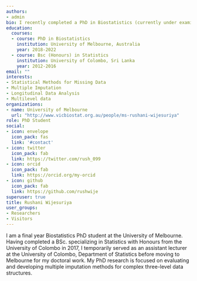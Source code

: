 ```yaml
---
authors:
- admin
bio: I recently completed a PhD in Biostatistics (currently under examination) at the University of Melbourne, focusing on developing and evaluating statistical methods for handling missing data in complex epidemiological studies with multiple levels of clustering. I am currently working across the University of Melbourne, providing statistical support to a range of projects related to improving young people’s health outcomes at the Department of General Practice, and the Murdoch Children’s Research Institute conducting methodological research. 
education:
  courses:
  - course: PhD in Biostatistics
    institution: University of Melbourne, Australia
    year: 2018-2022
  - course: Bsc (Honours) in Statistics 
    institution: University of Colombo, Sri Lanka
    year: 2012-2016
email: ""
interests:
- Statistical Methods for Missing Data
- Multiple Imputation
- Longitudinal Data Analysis
- Multilevel data
organizations:
- name: University of Melbourne
  url: "http://www.vicbiostat.org.au/people/ms-rushani-wijesuriya"
role: PhD Student
social:
- icon: envelope
  icon_pack: fas
  link: '#contact'
- icon: twitter
  icon_pack: fab
  link: https://twitter.com/rush_099
- icon: orcid
  icon_pack: fab
  link: https://orcid.org/my-orcid
- icon: github
  icon_pack: fab
  link: https://github.com/rushwije
superuser: true
title: Rushani Wijesuriya
user_groups:
- Researchers
- Visitors
---
```


I am a final year Biostatistics PhD student at the University of Melbourne. Having completed a BSc. specializing in Statistics with Honours from the University of Colombo in 2017, I  temporarily served as an assistant lecturer at the University of Colombo, Department of Statistics before moving to Melbourne for my doctoral work. My PhD research is focused on evaluating and developing multiple imputation methods for complex three-level data structures.

